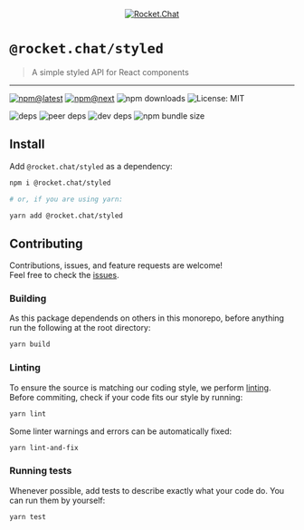 <!--header-->

<p align="center">
  <a href="https://rocket.chat" title="Rocket.Chat">
    <img src="https://github.com/RocketChat/Rocket.Chat.Artwork/raw/master/Logos/2020/png/logo-horizontal-red.png" alt="Rocket.Chat" />
  </a>
</p>

# `@rocket.chat/styled`

> A simple styled API for React components

---

[![npm@latest](https://img.shields.io/npm/v/@rocket.chat/styled/latest?style=flat-square)](https://www.npmjs.com/package/@rocket.chat/icons/v/latest) [![npm@next](https://img.shields.io/npm/v/@rocket.chat/styled/next?style=flat-square)](https://www.npmjs.com/package/@rocket.chat/icons/v/next) ![npm downloads](https://img.shields.io/npm/dw/@rocket.chat/styled?style=flat-square) ![License: MIT](https://img.shields.io/npm/l/@rocket.chat/styled?style=flat-square)

![deps](https://img.shields.io/david/RocketChat/fuselage?path=packages%2Fstyled&style=flat-square) ![peer deps](https://img.shields.io/david/peer/RocketChat/fuselage?path=packages%2Fstyled&style=flat-square) ![dev deps](https://img.shields.io/david/dev/RocketChat/fuselage?path=packages%2Fstyled&style=flat-square) ![npm bundle size](https://img.shields.io/bundlephobia/min/@rocket.chat/styled?style=flat-square)

<!--/header-->

## Install

<!--install-->

Add `@rocket.chat/styled` as a dependency:

```sh
npm i @rocket.chat/styled

# or, if you are using yarn:

yarn add @rocket.chat/styled
```

<!--/install-->

## Contributing

<!--contributing(msg)-->

Contributions, issues, and feature requests are welcome!<br />
Feel free to check the [issues](https://github.com/RocketChat/fuselage/issues).

<!--/contributing(msg)-->

### Building

As this package dependends on others in this monorepo, before anything run the following at the root directory:

<!--yarn(build)-->

```sh
yarn build
```

<!--/yarn(build)-->

### Linting

To ensure the source is matching our coding style, we perform [linting](<https://en.wikipedia.org/wiki/Lint_(software)>).
Before commiting, check if your code fits our style by running:

<!--yarn(lint)-->

```sh
yarn lint
```

<!--/yarn(lint)-->

Some linter warnings and errors can be automatically fixed:

<!--yarn(lint-and-fix)-->

```sh
yarn lint-and-fix
```

<!--/yarn(lint-and-fix)-->

### Running tests

Whenever possible, add tests to describe exactly what your code do. You can run them by yourself:

<!--yarn(test)-->

```sh
yarn test
```

<!--/yarn(test)-->
